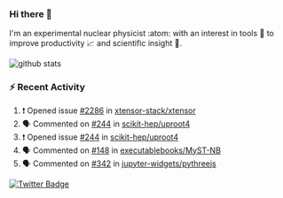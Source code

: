 ### Hi there 👋 

I'm an experimental nuclear physicist :atom: with an interest in tools :wrench: to improve productivity :chart_with_upwards_trend: and scientific insight :telescope:.

![github stats](https://github-readme-stats.vercel.app/api?username=agoose77&show_icons=true&hide_rank=true&hide_title=true&bg_color=30,e76445,904e95&text_color=efe3ec&icon_color=efe3ec)
<!--
**agoose77/agoose77** is a ✨ _special_ ✨ repository because its `README.md` (this file) appears on your GitHub profile.

Here are some ideas to get you started:

- 🔭 I’m currently working on ...
- 🌱 I’m currently learning ...
- 👯 I’m looking to collaborate on ...
- 🤔 I’m looking for help with ...
- 💬 Ask me about ...
- 📫 How to reach me: ...
- 😄 Pronouns: ...
- ⚡ Fun fact: ...
-->

### :zap: Recent Activity
<!--START_SECTION:activity-->
1. ❗️ Opened issue [#2286](https://github.com/xtensor-stack/xtensor/issues/2286) in [xtensor-stack/xtensor](https://github.com/xtensor-stack/xtensor)
2. 🗣 Commented on [#244](https://github.com/scikit-hep/uproot4/issues/244) in [scikit-hep/uproot4](https://github.com/scikit-hep/uproot4)
3. ❗️ Opened issue [#244](https://github.com/scikit-hep/uproot4/issues/244) in [scikit-hep/uproot4](https://github.com/scikit-hep/uproot4)
4. 🗣 Commented on [#148](https://github.com/executablebooks/MyST-NB/issues/148) in [executablebooks/MyST-NB](https://github.com/executablebooks/MyST-NB)
5. 🗣 Commented on [#342](https://github.com/jupyter-widgets/pythreejs/issues/342) in [jupyter-widgets/pythreejs](https://github.com/jupyter-widgets/pythreejs)
<!--END_SECTION:activity-->


[![Twitter Badge](https://img.shields.io/twitter/follow/agoose77?style=flat-square&logo=Twitter&logoColor=white&color=cornflowerblue)](https://twitter.com/agoose77)
